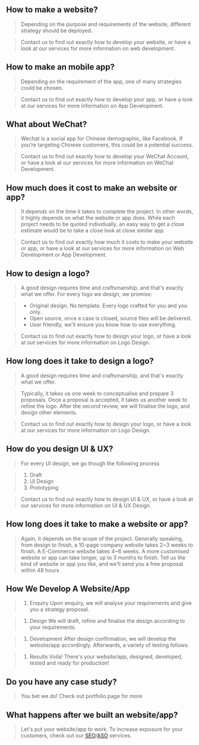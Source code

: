 ## How to make a website?

> Depending on the purpose and requirements of the website, different strategy should be deployed.

> Contact us to find out exactly how to develop your website, or have a look at our services for more information on web development. 

## How to make an mobile app?

> Depending on the requirement of the app, one of many strategies could be chosen.

> Contact us to find out exactly how to develop your app, or have a look at our services for more information on App Development. 

## What about WeChat?

> Wechat is a social app for Chinese demographic, like Facebook. 
If you’re targeting Chinese customers, this could be a potential success.


> Contact us to find out exactly how to develop your WeChat Account, or have a look at our services for more information on WeChat Development. 

## How much does it cost to make an website or app?

> It depends on the time it takes to complete the project. In other words, it highly depends on what the website or app does.
While each project needs to be quoted individually, an easy way to get a close estimate would be to take a close look at close similar app.

> Contact us to find out exactly how much it costs to make your website or app, or have a look at our services for more information on Web Development or App Development.

## How to design a logo?

> A good design requires time and craftsmanship, and that's exactly what we offer. For every logo we design, we promise:

> * Original design, No template. Every logo crafted for you and you only.
> * Open source, once a case is closed, source files will be delivered.
> * User friendly, we'll ensure you know how to use everything.

> Contact us to find out exactly how to design your logo, or have a look at out services for more information on Logo Design.

## How long does it take to design a logo?

> A good design requires time and craftsmanship, and that's exactly what we offer. 

> Typically, it takes us one week to conceptualise and prepare 3 proposals. Once a proposal is accepted, it takes us another week to refine the logo. After the second review, we will finalise the logo, and design other elements.

> Contact us to find out exactly how to design your logo, or have a look at our services for more information on Logo Design.

## How do you design UI & UX? 

> For every UI design, we go though the following process

> 1. Draft
> 1. UI Design
> 1. Prototyping

> Contact us to find out exactly how to design UI & UX, or have a look at our services for more information on UI & UX Design.


## How long does it take to make a website or app?

> Again, it depends on the scope of the project.
Generally speaking, from design to finish, a 10-page company website takes 2~3 weeks to finish. A E-Commerce website takes 4~6 weeks. A more customised website or app can take longer, up to 3 months to finish.
Tell us the kind of website or app you like, and we’ll send you a free proposal within 48 hours

## How We Develop A Website/App


> 1. Enquiry
  Upon enquiry, we will analyse your requirements and give you a strategy proposal.

> 1. Design
  We will draft, refine and finalise the design according to your requirements.

> 1. Development
  After design confirmation, we will develop the website/app accordingly. Afterwards, a variety of testing follows.

> 1. Results
  Voila! There's your website/app, designed, developed, tested and ready for production!

## Do you have any case study?

> You bet we do! Check out portfolio page for more


## What happens after we built an website/app?

> Let's put your website/app to work. To increase exposure for your customers, check out our [SEO](../services/marketing/seo.md)/[ASO](../services/marketing/aso.md) services. 

> 